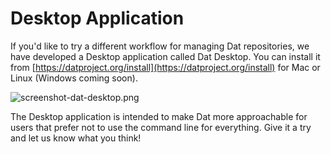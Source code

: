 # Desktop Application

If you'd like to try a different workflow for managing Dat repositories, we have developed a Desktop application called Dat Desktop. You can install it from [https://datproject.org/install](https://datproject.org/install) for Mac or Linux (Windows coming soon).

![screenshot-dat-desktop.png](https://datproject.org/public/img/screenshot-dat-desktop.png)

The Desktop application is intended to make Dat more approachable for users that prefer not to use the command line for everything. Give it a try and let us know what you think!
